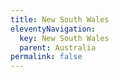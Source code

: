 ```yaml
---
title: New South Wales
eleventyNavigation:
  key: New South Wales
  parent: Australia
permalink: false
---
```


